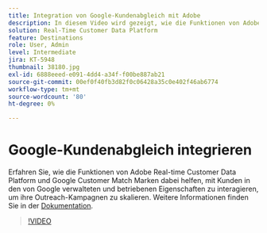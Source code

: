```yaml
---
title: Integration von Google-Kundenabgleich mit Adobe
description: In diesem Video wird gezeigt, wie die Funktionen von Adobe Real-time Customer Data Platform und Google Customer Match Marken dabei helfen, mit Kunden in den von Google verwalteten und betriebenen Eigenschaften zu interagieren, um ihre Outreach-Kampagnen zu skalieren.
solution: Real-Time Customer Data Platform
feature: Destinations
role: User, Admin
level: Intermediate
jira: KT-5948
thumbnail: 38180.jpg
exl-id: 6888eeed-e091-4dd4-a34f-f00be887ab21
source-git-commit: 00ef0f40fb3d82f0c06428a35c0e402f46ab6774
workflow-type: tm+mt
source-wordcount: '80'
ht-degree: 0%

---
```


# Google-Kundenabgleich integrieren

Erfahren Sie, wie die Funktionen von Adobe Real-time Customer Data Platform und Google Customer Match Marken dabei helfen, mit Kunden in den von Google verwalteten und betriebenen Eigenschaften zu interagieren, um ihre Outreach-Kampagnen zu skalieren. Weitere Informationen finden Sie in der [Dokumentation](https://experienceleague.adobe.com/docs/experience-platform/destinations/catalog/advertising/google-customer-match.html).

>[!VIDEO](https://video.tv.adobe.com/v/38180?learn=on)

